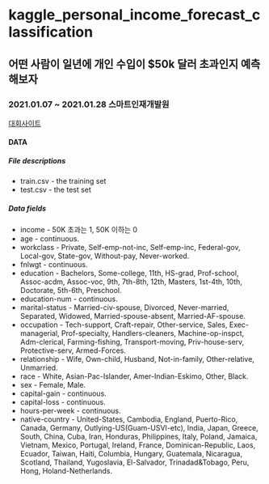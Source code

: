 # kaggle_personal_income_forecast_classification
## 어떤 사람이 일년에 개인 수입이 $50k 달러 초과인지 예측해보자
### 2021.01.07 ~ 2021.01.28 스마트인재개발원
[대회사이트](https://www.kaggle.com/c/smhrd20210107)

#### DATA
##### File descriptions
- train.csv - the training set
- test.csv - the test set
##### Data fields
- income - 50K 초과는 1, 50K 이하는 0
- age - continuous.
- workclass - Private, Self-emp-not-inc, Self-emp-inc, Federal-gov, Local-gov, State-gov, Without-pay, Never-worked.
- fnlwgt - continuous.
- education - Bachelors, Some-college, 11th, HS-grad, Prof-school, Assoc-acdm, Assoc-voc, 9th, 7th-8th, 12th, Masters, 1st-4th, 10th, Doctorate, 5th-6th, Preschool.
- education-num - continuous.
- marital-status - Married-civ-spouse, Divorced, Never-married, Separated, Widowed, Married-spouse-absent, Married-AF-spouse.
- occupation - Tech-support, Craft-repair, Other-service, Sales, Exec-managerial, Prof-specialty, Handlers-cleaners, Machine-op-inspct, Adm-clerical, Farming-fishing, Transport-moving, Priv-house-serv, Protective-serv, Armed-Forces.
- relationship - Wife, Own-child, Husband, Not-in-family, Other-relative, Unmarried.
- race - White, Asian-Pac-Islander, Amer-Indian-Eskimo, Other, Black.
- sex - Female, Male.
- capital-gain - continuous.
- capital-loss - continuous.
- hours-per-week - continuous.
- native-country - United-States, Cambodia, England, Puerto-Rico, Canada, Germany, Outlying-US(Guam-USVI-etc), India, Japan, Greece, South, China, Cuba, Iran, Honduras, Philippines, Italy, Poland, Jamaica, Vietnam, Mexico, Portugal, Ireland, France, Dominican-Republic, Laos, Ecuador, Taiwan, Haiti, Columbia, Hungary, Guatemala, Nicaragua, Scotland, Thailand, Yugoslavia, El-Salvador, Trinadad&Tobago, Peru, Hong, Holand-Netherlands.
